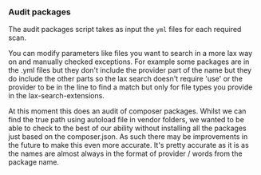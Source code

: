 ### Audit packages

The audit packages script takes as input the `yml` files for each required scan.

You can modify parameters like files you want to search in a more lax way on and manually checked
exceptions. For example some packages are in the .yml files but they don't include the provider
part of the name but they do include the other parts so the lax search doesn't require 'use' or
the provider to be in the line to find a match but only for file types you provide in
the lax-search-extensions.

At this moment this does an audit of composer packages. Whilst we can find the true path using
autoload file in vendor folders, we wanted to be able to check to the best of our ability without
installing all the packages just based on the composer.json. As such there may be improvements in
the future to make this even more accurate. It's pretty accurate as it is as the names are almost always
in the format of provider / words from the package name.
